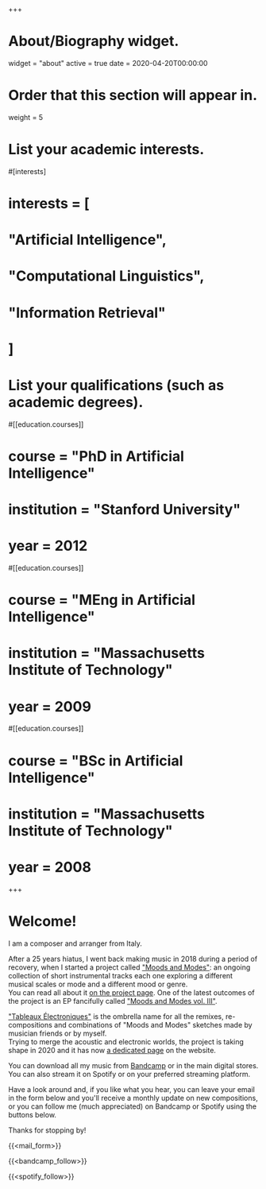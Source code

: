 +++
# About/Biography widget.
widget = "about"
active = true
date = 2020-04-20T00:00:00

# Order that this section will appear in.
weight = 5

# List your academic interests.
#[interests]
#  interests = [
#    "Artificial Intelligence",
#    "Computational Linguistics",
#    "Information Retrieval"
#  ]

# List your qualifications (such as academic degrees).
#[[education.courses]]
#  course = "PhD in Artificial Intelligence"
#  institution = "Stanford University"
#  year = 2012

#[[education.courses]]
#  course = "MEng in Artificial Intelligence"
#  institution = "Massachusetts Institute of Technology"
#  year = 2009

#[[education.courses]]
#  course = "BSc in Artificial Intelligence"
#  institution = "Massachusetts Institute of Technology"
#  year = 2008

+++

# Welcome!

I am a composer and arranger from Italy.

After a 25 years hiatus, I went back making music in 2018 during a period of recovery, when I started a project called ["Moods and Modes"](/post/moods_and_modes): an ongoing collection of short instrumental tracks each one exploring a different musical scales or mode and a different mood or genre.</br>
You can read all about it [on the project page](/post/moods_and_modes). One of the latest outcomes of the project is an EP fancifully called ["Moods and Modes vol. III"](/music/moods_and_modes_vol3).

["Tableaux Électroniques"](/post/tableaux_electroniques) is the ombrella name for all the remixes, re-compositions and combinations of "Moods and Modes" sketches made by musician friends or by myself. </br>
Trying to merge the acoustic and electronic worlds, the project is taking shape in 2020 and it has now [a dedicated page](/post/tableaux_electroniques) on the website.

You can download all my music from [Bandcamp](https://skeeboo.bandcamp.com) or in the main digital stores. You can also stream it on Spotify or on your preferred streaming platform.

Have a look around and, if you like what you hear, you can leave your email in the form below and you'll receive a monthly update on new compositions, or you can follow me (much appreciated) on Bandcamp or Spotify using the buttons below.

Thanks for stopping by!

{{<mail_form>}}

{{<bandcamp_follow>}}

{{<spotify_follow>}}
